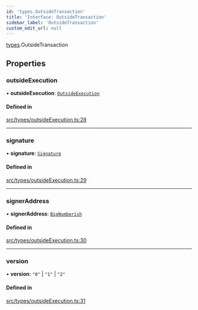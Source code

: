 ```yaml
---
id: 'types.OutsideTransaction'
title: 'Interface: OutsideTransaction'
sidebar_label: 'OutsideTransaction'
custom_edit_url: null
---
```


[types](../namespaces/types.md).OutsideTransaction

## Properties

### outsideExecution

• **outsideExecution**: [`OutsideExecution`](types.OutsideExecution.md)

#### Defined in

[src/types/outsideExecution.ts:28](https://github.com/starknet-io/starknet.js/blob/v7.6.2/src/types/outsideExecution.ts#L28)

---

### signature

• **signature**: [`Signature`](../namespaces/types.md#signature)

#### Defined in

[src/types/outsideExecution.ts:29](https://github.com/starknet-io/starknet.js/blob/v7.6.2/src/types/outsideExecution.ts#L29)

---

### signerAddress

• **signerAddress**: [`BigNumberish`](../namespaces/types.md#bignumberish)

#### Defined in

[src/types/outsideExecution.ts:30](https://github.com/starknet-io/starknet.js/blob/v7.6.2/src/types/outsideExecution.ts#L30)

---

### version

• **version**: `"0"` \| `"1"` \| `"2"`

#### Defined in

[src/types/outsideExecution.ts:31](https://github.com/starknet-io/starknet.js/blob/v7.6.2/src/types/outsideExecution.ts#L31)
